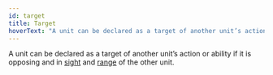 ```yaml
---
id: target
title: Target
hoverText: "A unit can be declared as a target of another unit’s action or ability if it is opposing and in sight and range of the other unit."
---
```


A unit can be declared as a target of another unit’s action or ability if it is opposing and in [sight](/docs/all/other/sight) and [range](/docs/all/other/range) of the other unit.